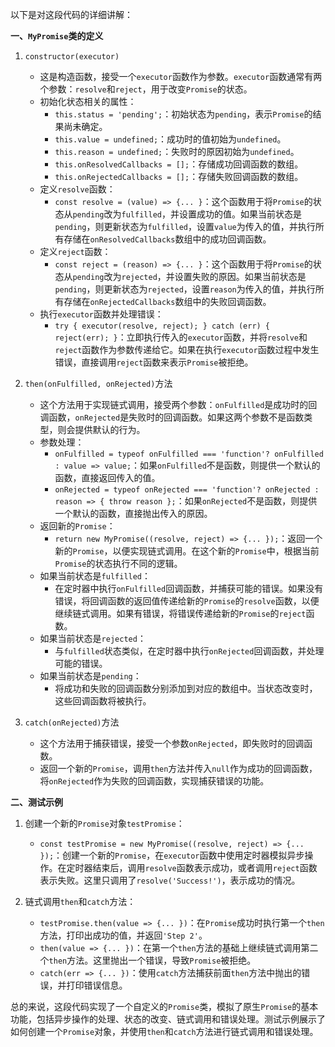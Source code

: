 以下是对这段代码的详细讲解：

**一、`MyPromise`类的定义**

1. `constructor(executor)`
   - 这是构造函数，接受一个`executor`函数作为参数。`executor`函数通常有两个参数：`resolve`和`reject`，用于改变`Promise`的状态。
   - 初始化状态相关的属性：
     - `this.status = 'pending';`：初始状态为`pending`，表示`Promise`的结果尚未确定。
     - `this.value = undefined;`：成功时的值初始为`undefined`。
     - `this.reason = undefined;`：失败时的原因初始为`undefined`。
     - `this.onResolvedCallbacks = [];`：存储成功回调函数的数组。
     - `this.onRejectedCallbacks = [];`：存储失败回调函数的数组。
   - 定义`resolve`函数：
     - `const resolve = (value) => {... }`：这个函数用于将`Promise`的状态从`pending`改为`fulfilled`，并设置成功的值。如果当前状态是`pending`，则更新状态为`fulfilled`，设置`value`为传入的值，并执行所有存储在`onResolvedCallbacks`数组中的成功回调函数。
   - 定义`reject`函数：
     - `const reject = (reason) => {... }`：这个函数用于将`Promise`的状态从`pending`改为`rejected`，并设置失败的原因。如果当前状态是`pending`，则更新状态为`rejected`，设置`reason`为传入的值，并执行所有存储在`onRejectedCallbacks`数组中的失败回调函数。
   - 执行`executor`函数并处理错误：
     - `try { executor(resolve, reject); } catch (err) { reject(err); }`：立即执行传入的`executor`函数，并将`resolve`和`reject`函数作为参数传递给它。如果在执行`executor`函数过程中发生错误，直接调用`reject`函数来表示`Promise`被拒绝。

2. `then(onFulfilled, onRejected)`方法
   - 这个方法用于实现链式调用，接受两个参数：`onFulfilled`是成功时的回调函数，`onRejected`是失败时的回调函数。如果这两个参数不是函数类型，则会提供默认的行为。
   - 参数处理：
     - `onFulfilled = typeof onFulfilled === 'function'? onFulfilled : value => value;`：如果`onFulfilled`不是函数，则提供一个默认的函数，直接返回传入的值。
     - `onRejected = typeof onRejected === 'function'? onRejected : reason => { throw reason };`：如果`onRejected`不是函数，则提供一个默认的函数，直接抛出传入的原因。
   - 返回新的`Promise`：
     - `return new MyPromise((resolve, reject) => {... });`：返回一个新的`Promise`，以便实现链式调用。在这个新的`Promise`中，根据当前`Promise`的状态执行不同的逻辑。
   - 如果当前状态是`fulfilled`：
     - 在定时器中执行`onFulfilled`回调函数，并捕获可能的错误。如果没有错误，将回调函数的返回值传递给新的`Promise`的`resolve`函数，以便继续链式调用。如果有错误，将错误传递给新的`Promise`的`reject`函数。
   - 如果当前状态是`rejected`：
     - 与`fulfilled`状态类似，在定时器中执行`onRejected`回调函数，并处理可能的错误。
   - 如果当前状态是`pending`：
     - 将成功和失败的回调函数分别添加到对应的数组中。当状态改变时，这些回调函数将被执行。

3. `catch(onRejected)`方法
   - 这个方法用于捕获错误，接受一个参数`onRejected`，即失败时的回调函数。
   - 返回一个新的`Promise`，调用`then`方法并传入`null`作为成功的回调函数，将`onRejected`作为失败的回调函数，实现捕获错误的功能。

**二、测试示例**

1. 创建一个新的`Promise`对象`testPromise`：
   - `const testPromise = new MyPromise((resolve, reject) => {... });`：创建一个新的`Promise`，在`executor`函数中使用定时器模拟异步操作。在定时器结束后，调用`resolve`函数表示成功，或者调用`reject`函数表示失败。这里只调用了`resolve('Success!')`，表示成功的情况。

2. 链式调用`then`和`catch`方法：
   - `testPromise.then(value => {... })`：在`Promise`成功时执行第一个`then`方法，打印出成功的值，并返回`'Step 2'`。
   - `then(value => {... })`：在第一个`then`方法的基础上继续链式调用第二个`then`方法。这里抛出一个错误，导致`Promise`被拒绝。
   - `catch(err => {... })`：使用`catch`方法捕获前面`then`方法中抛出的错误，并打印错误信息。

总的来说，这段代码实现了一个自定义的`Promise`类，模拟了原生`Promise`的基本功能，包括异步操作的处理、状态的改变、链式调用和错误处理。测试示例展示了如何创建一个`Promise`对象，并使用`then`和`catch`方法进行链式调用和错误处理。